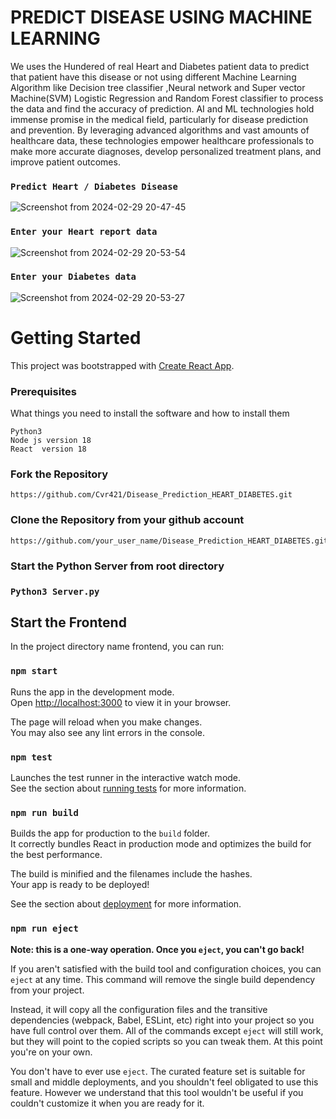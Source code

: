 # PREDICT DISEASE USING MACHINE LEARNING
We uses the Hundered of real Heart and Diabetes patient data to predict that patient have this disease or not using different Machine Learning Algorithm like Decision tree classifier ,Neural network and Super vector Machine(SVM) Logistic Regression and Random Forest classifier to process the data and find the accuracy of prediction. AI and ML technologies hold immense promise in the medical field, particularly for disease prediction and prevention. By leveraging advanced algorithms and vast amounts of healthcare data, these technologies empower healthcare professionals to make more accurate diagnoses, develop personalized treatment plans, and improve patient outcomes.

### `Predict Heart / Diabetes Disease`
![Screenshot from 2024-02-29 20-47-45](https://github.com/Cvr421/Disease_Prediction_HEART_DIABETES/assets/82499697/7bd619d7-e27b-46df-8c0d-9cd8acbc20a9)

### `Enter your Heart report data`
![Screenshot from 2024-02-29 20-53-54](https://github.com/Cvr421/Disease_Prediction_HEART_DIABETES/assets/82499697/c77946f4-d3d3-4f67-bac8-0762ec7bae3d)


### `Enter your Diabetes data`
![Screenshot from 2024-02-29 20-53-27](https://github.com/Cvr421/Disease_Prediction_HEART_DIABETES/assets/82499697/f3119efe-5287-4d88-85fe-c05d35314ac6)




# Getting Started 

This project was bootstrapped with [Create React App](https://github.com/facebook/create-react-app).
### Prerequisites

What things you need to install the software and how to install them

```
Python3
Node js version 18
React  version 18

```
### Fork the Repository
```
https://github.com/Cvr421/Disease_Prediction_HEART_DIABETES.git
```
### Clone the Repository from your github account 
```
https://github.com/your_user_name/Disease_Prediction_HEART_DIABETES.git
```
### Start the Python Server from root directory
### `Python3 Server.py`


## Start the Frontend 

In the project directory name frontend, you can run:

### `npm start`

Runs the app in the development mode.\
Open [http://localhost:3000](http://localhost:3000) to view it in your browser.

The page will reload when you make changes.\
You may also see any lint errors in the console.

### `npm test`

Launches the test runner in the interactive watch mode.\
See the section about [running tests](https://facebook.github.io/create-react-app/docs/running-tests) for more information.

### `npm run build`

Builds the app for production to the `build` folder.\
It correctly bundles React in production mode and optimizes the build for the best performance.

The build is minified and the filenames include the hashes.\
Your app is ready to be deployed!

See the section about [deployment](https://facebook.github.io/create-react-app/docs/deployment) for more information.

### `npm run eject`

**Note: this is a one-way operation. Once you `eject`, you can't go back!**

If you aren't satisfied with the build tool and configuration choices, you can `eject` at any time. This command will remove the single build dependency from your project.

Instead, it will copy all the configuration files and the transitive dependencies (webpack, Babel, ESLint, etc) right into your project so you have full control over them. All of the commands except `eject` will still work, but they will point to the copied scripts so you can tweak them. At this point you're on your own.

You don't have to ever use `eject`. The curated feature set is suitable for small and middle deployments, and you shouldn't feel obligated to use this feature. However we understand that this tool wouldn't be useful if you couldn't customize it when you are ready for it.
